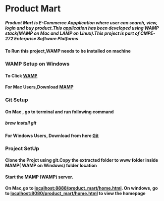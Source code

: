 # Product Mart

##### Product Mart is E-Commerce Aapplication where user can search, view, login and buy product.This application has been developed using WAMP stack(MAMP on Mac and LAMP on Linux).This project is part of CMPE-272 Enterprise Software Platforms 

#### To Run this project,WAMP needs to be installed on machine

### WAMP Setup on Windows
#### To Click [WAMP](https://sourceforge.net/projects/wampserver/files/WampServer%203/WampServer%203.0.0/wampserver3.1.7_x64.exe/download)

#### For Mac Users,Download [MAMP](https://www.mamp.info/en/downloads/)

### Git Setup
#### On Mac , go to terminal and run following command 
##### brew install git 

#### For Windows Users, Download from here [Git](https://git-scm.com/download/win)

### Project SetUp
#### Clone the Projct using git.Copy the extracted folder to www folder inside MAMP( WAMP on Windows) folder location
#### Start the MAMP (WAMP) server.
####  On Mac,go to [localhost:8888/product_mart/home.html](https://localhost:8888/product_mart/home.html). On windows, go to [localhost:8080/product_mart/home.html](https://localhost:8080/product_mart/home.html) to view the homepage
